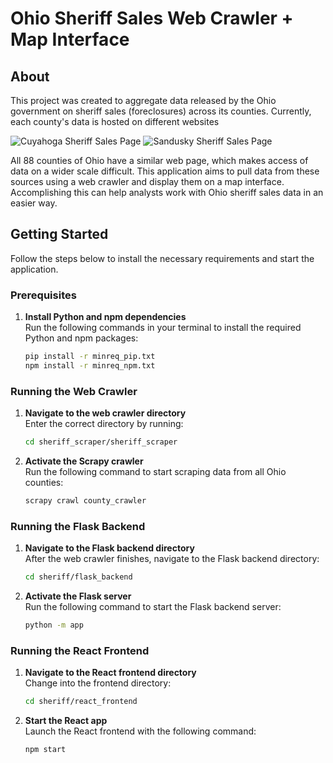 # Ohio Sheriff Sales Web Crawler + Map Interface

## About

This project was created to aggregate data released by the Ohio government on sheriff sales (foreclosures) across its counties. Currently, each county's data is hosted on different websites

![Cuyahoga Sheriff Sales Page](images/cuyahoga_page.png)
![Sandusky Sheriff Sales Page](images/sandusky_page.png)

All 88 counties of Ohio have a similar web page, which makes access of data on a wider scale difficult. This application aims to pull data from these sources using a web crawler and display them on a map interface. Accomplishing this can help analysts work with Ohio sheriff sales data in an easier way.

## Getting Started

Follow the steps below to install the necessary requirements and start the application.

### Prerequisites

1. **Install Python and npm dependencies**  
   Run the following commands in your terminal to install the required Python and npm packages:
   ```bash
   pip install -r minreq_pip.txt
   npm install -r minreq_npm.txt
   ```

### Running the Web Crawler

1. **Navigate to the web crawler directory**  
   Enter the correct directory by running:
   ```bash
   cd sheriff_scraper/sheriff_scraper
   ```

2. **Activate the Scrapy crawler**  
   Run the following command to start scraping data from all Ohio counties:
   ```bash
   scrapy crawl county_crawler
   ```

### Running the Flask Backend

1. **Navigate to the Flask backend directory**  
   After the web crawler finishes, navigate to the Flask backend directory:
   ```bash
   cd sheriff/flask_backend
   ```

2. **Activate the Flask server**  
   Run the following command to start the Flask backend server:
   ```bash
   python -m app
   ```

### Running the React Frontend

1. **Navigate to the React frontend directory**  
   Change into the frontend directory:
   ```bash
   cd sheriff/react_frontend
   ```

2. **Start the React app**  
   Launch the React frontend with the following command:
   ```bash
   npm start
   ```
